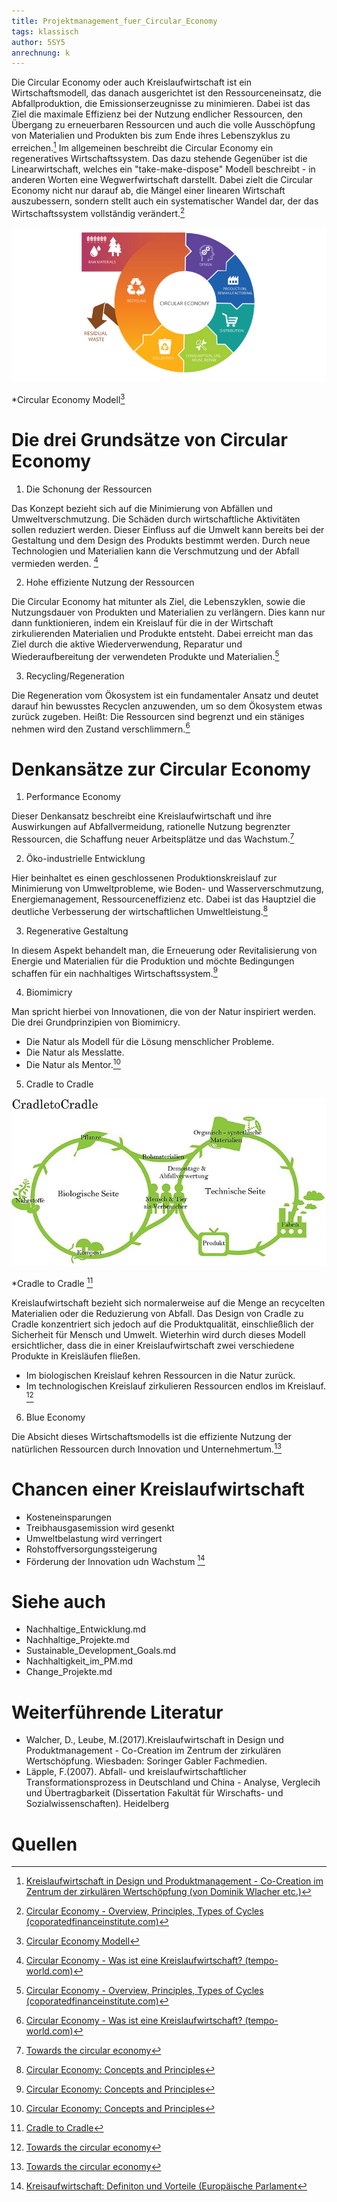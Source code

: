 ```yaml
---
title: Projektmanagement_fuer_Circular_Economy
tags: klassisch
author: 5SY5
anrechnung: k 
---
```


Die Circular Economy oder auch Kreislaufwirtschaft ist ein Wirtschaftsmodell, das danach ausgerichtet ist den Ressourceneinsatz, die Abfallproduktion, die Emissionserzeugnisse 
zu minimieren. Dabei ist das Ziel die maximale Effizienz bei der Nutzung endlicher Ressourcen, den Übergang zu erneuerbaren Ressourcen und auch die volle Ausschöpfung von 
Materialien und Produkten bis zum Ende ihres Lebenszyklus zu erreichen.[^3] Im allgemeinen beschreibt die Circular Economy ein regeneratives Wirtschaftssystem.
Das dazu stehende Gegenüber ist die Linearwirtschaft, welches ein "take-make-dispose" Modell beschreibt - in anderen Worten eine Wegwerfwirtschaft darstellt. Dabei zielt die 
Circular Economy nicht nur darauf ab, die Mängel einer linearen Wirtschaft auszubessern, sondern stellt auch ein systematischer Wandel dar, der das Wirtschaftssystem vollständig 
verändert.[^1]

![image](Projektmanagement_fuer_Circular_Economy/R.jpg)

*Circular Economy Modell[^4]



# Die drei Grundsätze von Circular Economy

1. Die Schonung der Ressourcen

Das Konzept bezieht sich auf die Minimierung von Abfällen und Umweltverschmutzung. Die Schäden durch wirtschaftliche Aktivitäten sollen reduziert werden. Dieser Einfluss auf die 
Umwelt kann bereits bei der Gestaltung und dem Design des Produkts bestimmt werden. Durch neue Technologien und Materialien kann die Verschmutzung und der Abfall vermieden 
werden. [^2]

2. Hohe effiziente Nutzung der Ressourcen

Die Circular Economy hat mitunter als Ziel, die Lebenszyklen, sowie die Nutzungsdauer von Produkten und Materialien zu verlängern. Dies kann nur dann funktionieren, indem ein 
Kreislauf für die in der Wirtschaft zirkulierenden Materialien und Produkte entsteht. Dabei erreicht man das Ziel durch die aktive Wiederverwendung, Reparatur und 
Wiederaufbereitung der verwendeten Produkte und Materialien.[^1]

3. Recycling/Regeneration

Die Regeneration vom Ökosystem ist ein fundamentaler Ansatz und deutet darauf hin bewusstes Recyclen anzuwenden, um so dem Ökosystem etwas zurück zugeben. Heißt: Die Ressourcen sind begrenzt und ein stäniges nehmen wird den Zustand verschlimmern.[^2]


# Denkansätze zur Circular Economy

1. Performance Economy

Dieser Denkansatz beschreibt eine Kreislaufwirtschaft und ihre Auswirkungen auf Abfallvermeidung, rationelle Nutzung begrenzter Ressourcen, die Schaffung neuer Arbeitsplätze und
das Wachstum.[^7]

2. Öko-industrielle Entwicklung

Hier beinhaltet es einen geschlossenen Produktionskreislauf zur Minimierung von Umweltprobleme, wie Boden- und Wasserverschmutzung, Energiemanagement, Ressourceneffizienz etc.
Dabei ist das Hauptziel die deutliche Verbesserung der wirtschaftlichen Umweltleistung.[^8]

3. Regenerative Gestaltung

In diesem Aspekt behandelt man, die Erneuerung oder Revitalisierung von Energie und Materialien für die Produktion und möchte Bedingungen schaffen für ein nachhaltiges
Wirtschaftssystem.[^8]

4. Biomimicry

Man spricht hierbei von Innovationen, die von der Natur inspiriert werden. 
Die drei Grundprinzipien von Biomimicry.
- Die Natur als Modell für die Lösung menschlicher Probleme.
- Die Natur als Messlatte.
- Die Natur als Mentor.[^8]

5. Cradle to Cradle

![image](Projektmanagement_fuer_Circular_Economy/Cradle_to_Cradle.jpg)

*Cradle to Cradle [^6]

Kreislaufwirtschaft bezieht sich normalerweise auf die Menge an recycelten Materialien oder die Reduzierung von Abfall. Das Design von Cradle zu Cradle konzentriert sich jedoch 
auf die Produktqualität, einschließlich der Sicherheit für Mensch und Umwelt. Wieterhin wird durch dieses Modell ersichtlicher, dass die in einer Kreislaufwirtschaft zwei 
verschiedene Produkte in Kreisläufen fließen. 
* Im biologischen Kreislauf kehren Ressourcen in die Natur zurück. 
* Im technologischen Kreislauf zirkulieren Ressourcen endlos im Kreislauf. [^7]

6. Blue Economy

Die Absicht dieses Wirtschaftsmodells ist die effiziente Nutzung der natürlichen Ressourcen durch Innovation und Unternehmertum.[^7]


# Chancen einer Kreislaufwirtschaft

* Kosteneinsparungen
* Treibhausgasemission wird gesenkt
* Umweltbelastung wird verringert
* Rohstoffversorgungssteigerung
* Förderung der Innovation udn Wachstum [^5]


# Siehe auch

* Nachhaltige_Entwicklung.md
* Nachhaltige_Projekte.md
* Sustainable_Development_Goals.md
* Nachhaltigkeit_im_PM.md
* Change_Projekte.md

# Weiterführende Literatur

* Walcher, D., Leube, M.(2017).Kreislaufwirtschaft in Design und Produktmanagement - Co-Creation im Zentrum der zirkulären Wertschöpfung. Wiesbaden: Soringer Gabler Fachmedien.
* Läpple, F.(2007). Abfall- und kreislaufwirtschaftlicher Transformationsprozess in Deutschland und China - Analyse, Verglecih und Übertragbarkeit (Dissertation Fakultät für Wirschafts- und Sozialwissenschaften). Heidelberg

# Quellen

[^1]: [Circular Economy - Overview, Principles, Types of Cycles (coporatedfinanceinstitute.com)](https://corporatefinanceinstitute.com/resources/knowledge/economics/circular-economy/#:~:text=What%20is%20a%20Circular%20Economy%3F%201%20Principles%20of,and%20an%20indicator%20of%20its%20standard%20of%20living.)
[^2]: [Circular Economy - Was ist eine Kreislaufwirtschaft? (tempo-world.com)](https://www.tempo-world.com/de-de/leben-mehr/wie-eine-circular-economy-der-umwelt-helfen-kann/)
[^3]: [Kreislaufwirtschaft in Design und Produktmanagement - Co-Creation im Zentrum der zirkulären Wertschöpfung (von Dominik Wlacher etc.)](https://link.springer.com/content/pdf/10.1007%2F978-3-658-18512-1.pdf)
[^4]: [Circular Economy Modell](Projektmanagement_fuer_Circular_Economy/R.jpg)
[^5]: [Kreisaufwirtschaft: Definiton und Vorteile (Europäische Parlament](https://www.europarl.europa.eu/news/de/headlines/economy/20151201STO05603/kreislaufwirtschaft-definition-und-vorteile)
[^6]: [Cradle to Cradle](Projektmanagement_fuer_Circular_Economy/Cradle_to_Cradle.jpg)
[^7]: [Towards the circular economy](https://www.mckinsey.com/~/media/mckinsey/dotcom/client_service/sustainability/pdfs/towards_the_circular_economy.ashx)
[^8]: [Circular Economy: Concepts and Principles](https://jss.utm.md/wp-content/uploads/sites/21/2020/06/JSS-2-2020_5-12.pdf)
